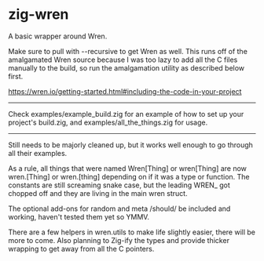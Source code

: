 # zig-wren 
A basic wrapper around Wren.

Make sure to pull with --recursive to get Wren as well.
This runs off of the amalgamated Wren source because I was too lazy to add all the C files manually to the build, so run the amalgamation utility as described below first.

https://wren.io/getting-started.html#including-the-code-in-your-project

---

Check examples/example_build.zig for an example of how to set up your project's build.zig, and examples/all_the_things.zig for usage.

---

Still needs to be majorly cleaned up, but it works well enough to go through all their examples.

As a rule, all things that were named Wren[Thing] or wren[Thing] are now wren.[Thing] or wren.[thing] depending on if it was a type or function.
The constants are still screaming snake case, but the leading WREN_ got chopped off and they are living in the main wren struct.

The optional add-ons for random and meta /should/ be included and working, haven't tested them yet so YMMV.

There are a few helpers in wren.utils to make life slightly easier, there will be more to come.
Also planning to Zig-ify the types and provide thicker wrapping to get away from all the C pointers.
